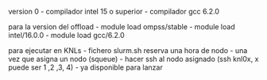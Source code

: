 version 0
	- compilador intel 15 o superior
	- compilador gcc 6.2.0

para la version del offload
	- module load ompss/stable
	- module load intel/16.0.0
	- module load gcc/6.2.0

para ejecutar en KNLs
        - fichero slurm.sh reserva una hora de nodo
        - una vez que asigna un nodo (squeue)
        - hacer ssh al nodo asignado (ssh knl0x, x puede ser 1 ,2 ,3, 4)
        - ya disponible para lanzar
